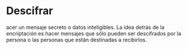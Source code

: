 [Title]: # (Descifrar)
[Difficulty]: # (Principiante)
[Order]: # (28)

# Descifrar
acer un mensaje secreto o datos inteligibles. La idea detrás de la encriptación es hacer mensajes que sólo pueden ser descifrados por la persona o las personas que están destinadas a recibirlos.
